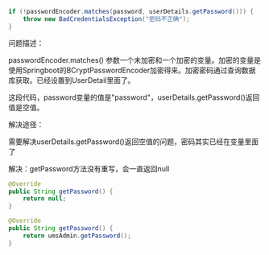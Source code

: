```java
if (!passwordEncoder.matches(password, userDetails.getPassword())) {
    throw new BadCredentialsException("密码不正确");
}
```

问题描述：

passwordEncoder.matches() 参数一个未加密和一个加密的变量。加密的变量是使用Springboot的BCryptPasswordEncoder加密得来。加密密码通过查询数据库获取。已经设置到UserDetail里面了。

这段代码，password变量的值是"password"，userDetails.getPassword()返回值是空值。

解决途径：

需要解决userDetails.getPassword()返回空值的问题，密码其实已经在变量里面了



解决：getPassword方法没有重写，会一直返回null

```java
@Override
public String getPassword() {
    return null;
}
```

```java
@Override
public String getPassword() {
    return umsAdmin.getPassword();
}
```